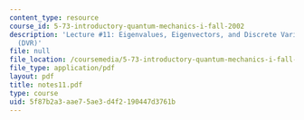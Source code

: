 ```yaml
---
content_type: resource
course_id: 5-73-introductory-quantum-mechanics-i-fall-2002
description: 'Lecture #11: Eigenvalues, Eigenvectors, and Discrete Variable Representation
  (DVR)'
file: null
file_location: /coursemedia/5-73-introductory-quantum-mechanics-i-fall-2002/5f87b2a3aae75ae3d4f2190447d3761b_notes11.pdf
file_type: application/pdf
layout: pdf
title: notes11.pdf
type: course
uid: 5f87b2a3-aae7-5ae3-d4f2-190447d3761b
---
```

